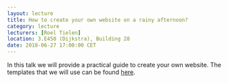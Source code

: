 ```yaml
---
layout: lecture
title: How to create your own website on a rainy afternoon?
category: lecture
lecturers: [Roel Tielen]
location: 3.E450 (Dijkstra), Building 28 
date: 2018-06-27 17:00:00 CET
---
```


In this talk we will provide a practical guide to create your own website.
The templates that we will use can be found [here]. 
 
[Roel Tielen]: http://ta.twi.tudelft.nl/nw/users/rtielen/
[here]: https://www.html5webtemplates.co.uk/templates.html


